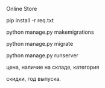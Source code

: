 Online Store

pip install -r req.txt

python manage.py makemigrations

python manage.py migrate

python manage.py runserver


цена, наличие на складе, категория

скидки, год выпуска.